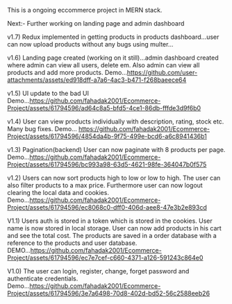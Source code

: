 This is a ongoing eccommerce project in MERN stack.

Next:- Further working on landing page and admin dashboard

v1.7) Redux implemented in getting products in products dashboard...user can now upload products without any bugs using multer...

v1.6) Landing page created (working on it still)...admin dashboard created where admin can view all users, delete em. Also admin can view all products and add more products. 
Demo...https://github.com/user-attachments/assets/ed918dff-a7a6-4ac3-b471-f268baeece64

v1.5) UI update to the bad UI
Demo...https://github.com/fahadak2001/Ecommerce-Project/assets/61794596/ad64c8a5-bfd5-4ce1-86db-fffde3d9f6b0

v1.4) User can view products individually with description, rating, stock etc. Many bug fixes. 
Demo...
https://github.com/fahadak2001/Ecommerce-Project/assets/61794596/4854da4b-9f75-499e-bcd6-a6c8941436b1


v1.3) Pagination(backend) User can now paginate with 8 products per page. 
Demo...https://github.com/fahadak2001/Ecommerce-Project/assets/61794596/bc993a98-63d5-4621-98fe-364047b0f575


v1.2) Users can now sort products high to low or low to high. The user can also filter products to a max price. Furthermore user can now logout clearing the local data and cookies.
Demo...https://github.com/fahadak2001/Ecommerce-Project/assets/61794596/ec8068c0-dff0-406d-aee8-47e3b2e893cd

V1.1) Users auth is stored in a token which is stored in the cookies. User name is now stored in local storage.
User can now add products in his cart and see the total cost. The products are saved in a order database with a reference to the products and user database.
DEMO...https://github.com/fahadak2001/Ecommerce-Project/assets/61794596/ec7e7cef-c660-4371-a126-591243c864e0

V1.0) The user can login, register, change, forget password and authenticate credentials.
Demo...https://github.com/fahadak2001/Ecommerce-Project/assets/61794596/3e7a6498-70d8-402d-bd52-56c2588eeb26
